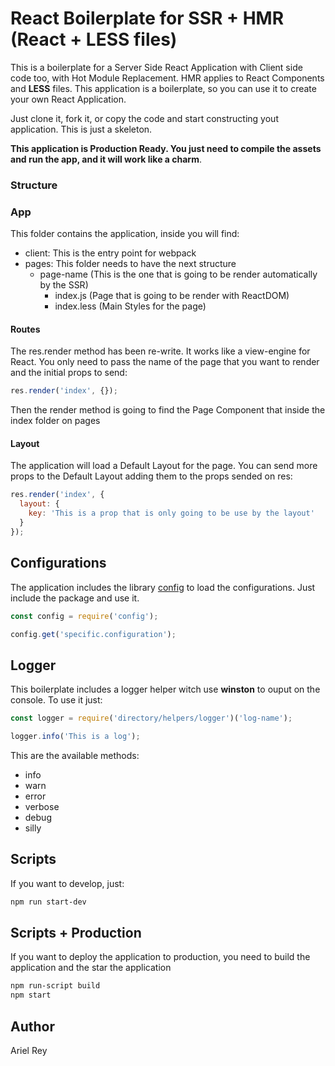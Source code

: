 # React Boilerplate for SSR + HMR (React + LESS files)

This is a boilerplate for a Server Side React Application with Client side code too, with Hot Module Replacement. HMR applies to React Components and **LESS** files. This application is a boilerplate, so you can use it to create your own React Application.

Just clone it, fork it, or copy the code and start constructing yout application. This is just a skeleton.

**This application is Production Ready. You just need to compile the assets and run the app, and it will work like a charm**.

### Structure

### App

This folder contains the application, inside you will find:

- client: This is the entry point for webpack
- pages: This folder needs to have the next structure
    - page-name (This is the one that is going to be render automatically by the SSR)
        - index.js (Page that is going to be render with ReactDOM)
        - index.less (Main Styles for the page)

#### Routes

The res.render method has been re-write. It works like a view-engine for React. You only need to pass the name of the page that you want to render and the initial props to send:

```javascript
res.render('index', {});
```

Then the render method is going to find the Page Component that inside the index folder on pages

#### Layout

The application will load a Default Layout for the page. You can send more props to the Default Layout adding them to the props sended on res:

```javascript
res.render('index', {
  layout: {
    key: 'This is a prop that is only going to be use by the layout'
  }
});
```

## Configurations

The application includes the library [config](http://npmjs.com/package/config) to load the configurations. Just include the package and use it.

````javascript
const config = require('config');

config.get('specific.configuration');
````

## Logger

This boilerplate includes a logger helper witch use **winston** to ouput on the console. To use it just:

````javascript
const logger = require('directory/helpers/logger')('log-name');

logger.info('This is a log');
````

This are the available methods:
- info
- warn
- error
- verbose
- debug
- silly

## Scripts

If you want to develop, just:

```bash
npm run start-dev
```

## Scripts + Production

If you want to deploy the application to production, you need to build the application and the star the application

```bash
npm run-script build
npm start
```

## Author

Ariel Rey
